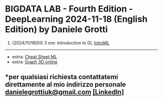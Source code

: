 # BIGDATA LAB - Fourth Edition - DeepLearning  2024-11-18 (English Edition) by Daniele Grotti

1. (2024/11/18)DG 3 ore: Introduction to DL [IntroML](pdf/AI_D&G.pdf)


----------------------------------------------------------------------------------------------------------------------------------------------------------

- extra: [Cheat Sheet ML](pdf/CheatSheetsML.pdf)
- extra: [Graph 3D online](https://www.desmos.com/3d/6d977245c9)


*per qualsiasi richiesta contattatemi direttamente al mio indirizzo personale danielegrottiuk@gmail.com [[LinkedIn]](https://www.linkedin.com/in/daniele-grotti/)
------------------------------------------------------------------------------------------------------------------------------------------------------